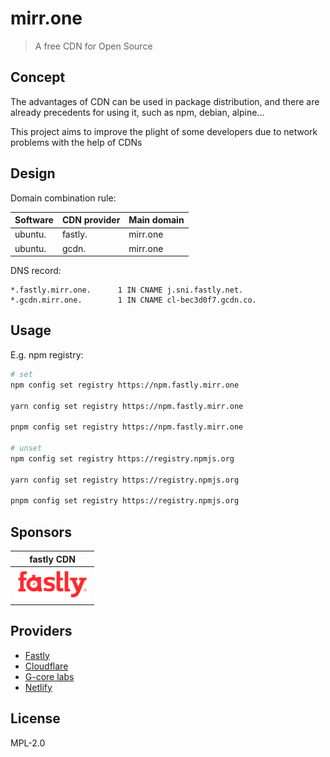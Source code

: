 # mirr.one

> A free CDN for Open Source

## Concept

The advantages of CDN can be used in package distribution, and there are already precedents for using it, such as npm,
debian, alpine...

This project aims to improve the plight of some developers due to network problems with the help of CDNs

## Design

Domain combination rule:

| Software | CDN provider | Main domain |
| -------- | ------------ | ----------- |
| ubuntu.  | fastly.      | mirr.one    |
| ubuntu.  | gcdn.        | mirr.one    |

DNS record:

```dns
*.fastly.mirr.one.      1 IN CNAME j.sni.fastly.net.
*.gcdn.mirr.one.        1 IN CNAME cl-bec3d0f7.gcdn.co.
```

## Usage

E.g. npm registry:

```sh
# set
npm config set registry https://npm.fastly.mirr.one

yarn config set registry https://npm.fastly.mirr.one

pnpm config set registry https://npm.fastly.mirr.one

# unset
npm config set registry https://registry.npmjs.org

yarn config set registry https://registry.npmjs.org

pnpm config set registry https://registry.npmjs.org
```

## Sponsors

| fastly CDN                                                                         |
| ---------------------------------------------------------------------------------- |
| <a href="https://www.fastly.com/"><img src="_images/fastly.svg" width="120px"></a> |

## Providers

- [Fastly](https://www.fastly.com/)
- [Cloudflare](https://www.cloudflare.com/)
- [G-core labs](https://gcorelabs.com/)
- [Netlify](https://www.netlify.com/)

## License

MPL-2.0
